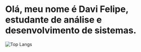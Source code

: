 # Olá, meu nome é Davi Felipe, estudante de análise e desenvolvimento de sistemas.

![Top Langs](https://github-readme-stats.vercel.app/api/top-langs/?username=davifelipe00&layout=compact)

